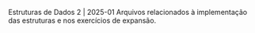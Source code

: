 Estruturas de Dados 2 | 2025-01
Arquivos relacionados à implementação das estruturas e nos exercícios de expansão.